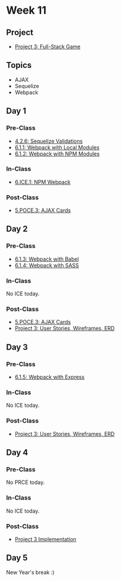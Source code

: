 # Week 11

## Project

* [Project 3: Full-Stack Game](../../projects/project-3-full-stack-game.md)

## Topics

* AJAX
* Sequelize
* Webpack

## Day 1

### Pre-Class

* [4.2.6: Sequelize Validations](../../4-backend-structure/4.2-sequelize/4.2.6-sequelize-validations.md)
* [6.1.1: Webpack with Local Modules](../../6-frontend-infrastructure/6.1-webpack/6.1.1-webpack-with-local-modules.md)
* [6.1.2: Webpack with NPM Modules](../../6-frontend-infrastructure/6.1-webpack/6.1.2-webpack-with-npm-modules.md)

### In-Class

* [6.ICE.1: NPM Webpack](../../6-frontend-infrastructure/6.ice-in-class-exercises/6.ice.1-npm-webpack.md)

### Post-Class

* [5.POCE.3: AJAX Cards](../../5-full-stack-application/5.poce-post-class-exercises/5.poce.3-ajax-cards.md)

## Day 2

### Pre-Class

* [6.1.3: Webpack with Babel](../../6-frontend-infrastructure/6.1-webpack/6.1.3-webpack-with-babel.md)
* [6.1.4: Webpack with SASS](../../6-frontend-infrastructure/6.1-webpack/6.1.4-webpack-with-sass.md)

### In-Class

No ICE today.

### Post-Class

* [5.POCE.3: AJAX Cards](../../5-full-stack-application/5.poce-post-class-exercises/5.poce.3-ajax-cards.md)
* [Project 3: User Stories, Wireframes, ERD](../../projects/project-3-full-stack-game.md#ideation-phase-1)

## Day 3

### Pre-Class

* [6.1.5: Webpack with Express](../../6-frontend-infrastructure/6.1-webpack/6.1.5-webpack-with-express.md)

### In-Class

No ICE today.

### Post-Class

* [Project 3: User Stories, Wireframes, ERD](../../projects/project-3-full-stack-game.md#ideation-phase-2)

## Day 4

### Pre-Class

No PRCE today.

### In-Class

No ICE today.

### Post-Class

* [Project 3 Implementation](../../projects/project-3-full-stack-game.md)

## Day 5

New Year's break :\)

